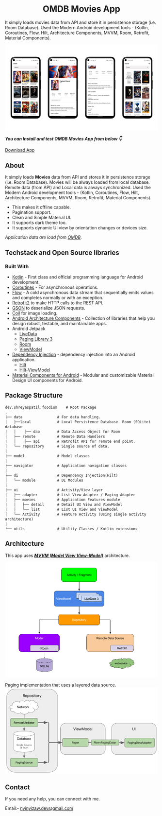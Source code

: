 <h1 align="center">OMDB Movies App</h1>

It simply loads movies data from API and store it in persistence storage (i.e. Room Database). Used the Modern Android development tools - (Kotlin, Coroutines, Flow, Hilt, Architecture Components, MVVM, Room, Retrofit, Material Components).

<p align="center">
<img src="/screens/screen1.png" alt="Portrait Screen"/>
</p>


***You can Install and test OMDB Movies App from below 👇***

[Download App](https://drive.google.com/uc?export=download&id=1U-Blb1o38a1BqGVTT3h5WOcVniyE3N9b)


## About
It simply loads **Movies** data from API and stores it in persistence storage (i.e. Room Database). Movies will be always loaded from local database. Remote data (from API) and Local data is always synchronized. Used the Modern Android development tools - (Kotlin, Coroutines, Flow, Hilt, Architecture Components, MVVM, Room, Retrofit, Material Components).

- This makes it offline capable. 
- Pagination support.
- Clean and Simple Material UI.
- It supports dark theme too.
- It supports dynamic UI view by orientation changes or devices size.

*Application data are load from [OMDB](https://www.omdbapi.com/)*.

## Techstack and Open Source libraries

### Built With
- [Kotlin](https://kotlinlang.org/) - First class and official programming language for Android development.
- [Coroutines](https://kotlinlang.org/docs/reference/coroutines-overview.html) - For asynchronous operations.
- [Flow](https://kotlin.github.io/kotlinx.coroutines/kotlinx-coroutines-core/kotlinx.coroutines.flow/-flow/) - A cold asynchronous data stream that sequentially emits values and completes normally or with an exception.
- [Retrofit2](https://github.com/square/retrofit) to make HTTP calls to the REST API.
- [GSON](https://github.com/google/gson) to deserialize JSON requests.
- [Coil](https://github.com/coil-kt/coil) for image loading.
- [Android Architecture Components](https://developer.android.com/topic/libraries/architecture) - Collection of libraries that help you design robust, testable, and maintainable apps.
- Android Jetpack
    - [LiveData](https://developer.android.com/topic/libraries/architecture/livedata)
    - [Paging Library 3](https://developer.android.com/topic/libraries/architecture/paging)
    - [Room](https://developer.android.com/topic/libraries/architecture/room)
    - [ViewModel](https://developer.android.com/topic/libraries/architecture/viewmodel)
- [Dependency Injection](https://developer.android.com/training/dependency-injection) - dependency injection into an Android application.
  - [Hilt](https://dagger.dev/hilt/)
  - [Hilt-ViewModel](https://developer.android.com/training/dependency-injection/hilt-jetpack)
- [Material Components for Android](https://github.com/material-components/material-components-android) - Modular and customizable Material Design UI components for Android.

## Package Structure
    
    dev.shreyaspatil.foodium    # Root Package
    .
    ├── data                # For data handling.
    │   ├──local            # Local Persistence Database. Room (SQLite) database
    |   │    ├── dao        # Data Access Object for Room   
    │   ├── remote          # Remote Data Handlers     
    |   │    ├── api        # Retrofit API for remote end point.
    │   └── repository      # Single source of data.
    |
    ├── model               # Model classes
    |
    ├── navigator           # Application navigation classes
    |
    ├── di                  # Dependency Injection(Hilt)     
    │   └── module          # DI Modules
    |
    ├── ui                  # Activity/View layer
    │   ├── adapter         # List View Adapter / Paging Adapter
    │   ├── movies          # Application Features module
    |   │   ├── detail      # Detail UI View and ViewModel
    |   │   └── list        # List UI View and ViewModel
    │   └── Activity        # Feature Activity (Using single activity architecture)
    |
    └── utils               # Utility Classes / Kotlin extensions


## Architecture
This app uses [***MVVM (Model View View-Model)***](https://developer.android.com/jetpack/docs/guide#recommended-app-arch) architecture.

![](/screens/screen3.png)

[Paging](https://developer.android.com/topic/libraries/architecture/paging/v3-network-db) implementation that uses a layered data source.
![](/screens/screen2.png)


## Contact
If you need any help, you can connect with me.

Email:- nyinyizaw.dev@gmail.com


